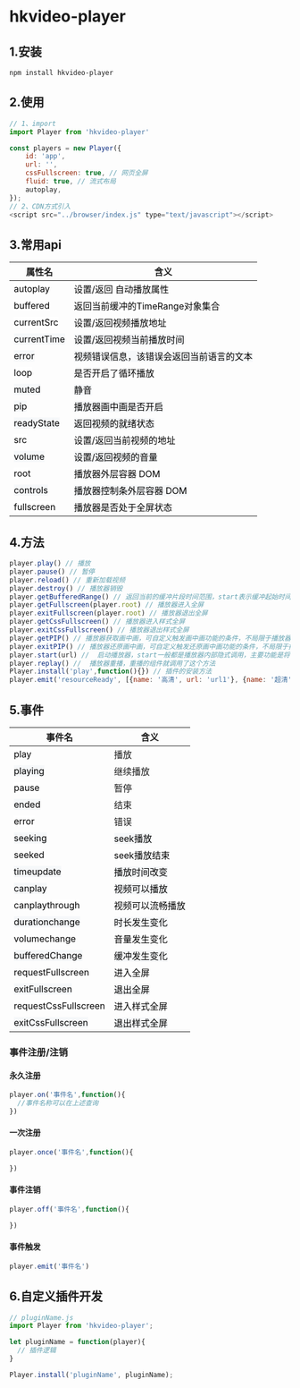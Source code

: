 # hkvideo-player
## 1.安装
```
npm install hkvideo-player
```
## 2.使用
```javascript { .theme-peacock } 
// 1、import
import Player from 'hkvideo-player'

const players = new Player({
    id: 'app',
    url: '',
    cssFullscreen: true, // 网页全屏
    fluid: true, // 流式布局
    autoplay,
});
// 2、CDN方式引入
<script src="../browser/index.js" type="text/javascript"></script>
```
## 3.常用api
| 属性名 | 含义 |
|---|---|
|<span style="color: rgb(0, 0, 0); font-family: -apple-system, system-ui, &quot;Segoe UI&quot;, Roboto, Oxygen, Ubuntu, Cantarell, &quot;Fira Sans&quot;, &quot;Droid Sans&quot;, &quot;Helvetica Neue&quot;, sans-serif; font-size: 16px; text-align: start; white-space: normal; background-color: rgb(255, 255, 255);">autoplay</span> | <span style="color: rgb(0, 0, 0); font-family: -apple-system, system-ui, &quot;Segoe UI&quot;, Roboto, Oxygen, Ubuntu, Cantarell, &quot;Fira Sans&quot;, &quot;Droid Sans&quot;, &quot;Helvetica Neue&quot;, sans-serif; font-size: 16px; white-space: normal; background-color: rgb(255, 255, 255);">设置/返回 自动播放属性</span> |  
|<span style="color: rgb(0, 0, 0); font-family: -apple-system, system-ui, &quot;Segoe UI&quot;, Roboto, Oxygen, Ubuntu, Cantarell, &quot;Fira Sans&quot;, &quot;Droid Sans&quot;, &quot;Helvetica Neue&quot;, sans-serif; font-size: 16px; text-align: start; white-space: normal; background-color: rgb(255, 255, 255);">buffered</span> | <span style="color: rgb(0, 0, 0); font-family: -apple-system, system-ui, &quot;Segoe UI&quot;, Roboto, Oxygen, Ubuntu, Cantarell, &quot;Fira Sans&quot;, &quot;Droid Sans&quot;, &quot;Helvetica Neue&quot;, sans-serif; font-size: 16px; white-space: normal; background-color: rgb(255, 255, 255);">返回当前缓冲的TimeRange对象集合</span> |
|<span style="color: rgb(0, 0, 0); font-family: -apple-system, system-ui, &quot;Segoe UI&quot;, Roboto, Oxygen, Ubuntu, Cantarell, &quot;Fira Sans&quot;, &quot;Droid Sans&quot;, &quot;Helvetica Neue&quot;, sans-serif; font-size: 16px; text-align: start; white-space: normal; background-color: rgb(255, 255, 255);">currentSrc</span> | <span style="color: rgb(0, 0, 0); font-family: -apple-system, system-ui, &quot;Segoe UI&quot;, Roboto, Oxygen, Ubuntu, Cantarell, &quot;Fira Sans&quot;, &quot;Droid Sans&quot;, &quot;Helvetica Neue&quot;, sans-serif; font-size: 16px; white-space: normal; background-color: rgb(255, 255, 255);">设置/返回视频播放地址</span> | 
|<span style="color: rgb(0, 0, 0); font-family: -apple-system, system-ui, &quot;Segoe UI&quot;, Roboto, Oxygen, Ubuntu, Cantarell, &quot;Fira Sans&quot;, &quot;Droid Sans&quot;, &quot;Helvetica Neue&quot;, sans-serif; font-size: 16px; text-align: start; white-space: normal; background-color: rgb(246, 248, 250);">currentTime</span> | <span style="color: rgb(0, 0, 0); font-family: -apple-system, system-ui, &quot;Segoe UI&quot;, Roboto, Oxygen, Ubuntu, Cantarell, &quot;Fira Sans&quot;, &quot;Droid Sans&quot;, &quot;Helvetica Neue&quot;, sans-serif; font-size: 16px; white-space: normal; background-color: rgb(246, 248, 250);">设置/返回视频当前播放时间</span> | 
|<span style="color: rgb(0, 0, 0); font-family: -apple-system, system-ui, &quot;Segoe UI&quot;, Roboto, Oxygen, Ubuntu, Cantarell, &quot;Fira Sans&quot;, &quot;Droid Sans&quot;, &quot;Helvetica Neue&quot;, sans-serif; font-size: 16px; text-align: start; white-space: normal; background-color: rgb(246, 248, 250);">error</span> | <span style="color: rgb(0, 0, 0); font-family: -apple-system, system-ui, &quot;Segoe UI&quot;, Roboto, Oxygen, Ubuntu, Cantarell, &quot;Fira Sans&quot;, &quot;Droid Sans&quot;, &quot;Helvetica Neue&quot;, sans-serif; font-size: 16px; white-space: normal; background-color: rgb(246, 248, 250);">视频错误信息，该错误会返回当前语言的文本</span> | 
|<span style="color: rgb(0, 0, 0); font-family: -apple-system, system-ui, &quot;Segoe UI&quot;, Roboto, Oxygen, Ubuntu, Cantarell, &quot;Fira Sans&quot;, &quot;Droid Sans&quot;, &quot;Helvetica Neue&quot;, sans-serif; font-size: 16px; text-align: start; white-space: normal; background-color: rgb(255, 255, 255);">loop</span> | <span style="color: rgb(0, 0, 0); font-family: -apple-system, system-ui, &quot;Segoe UI&quot;, Roboto, Oxygen, Ubuntu, Cantarell, &quot;Fira Sans&quot;, &quot;Droid Sans&quot;, &quot;Helvetica Neue&quot;, sans-serif; font-size: 16px; white-space: normal; background-color: rgb(255, 255, 255);">是否开启了循环播放</span> | 
|<span style="color: rgb(0, 0, 0); font-family: -apple-system, system-ui, &quot;Segoe UI&quot;, Roboto, Oxygen, Ubuntu, Cantarell, &quot;Fira Sans&quot;, &quot;Droid Sans&quot;, &quot;Helvetica Neue&quot;, sans-serif; font-size: 16px; text-align: start; white-space: normal; background-color: rgb(246, 248, 250);">muted</span> | <span style="color: rgb(0, 0, 0); font-family: -apple-system, system-ui, &quot;Segoe UI&quot;, Roboto, Oxygen, Ubuntu, Cantarell, &quot;Fira Sans&quot;, &quot;Droid Sans&quot;, &quot;Helvetica Neue&quot;, sans-serif; font-size: 16px; white-space: normal; background-color: rgb(246, 248, 250);">静音</span> | 
|<span style="color: rgb(0, 0, 0); font-family: -apple-system, system-ui, &quot;Segoe UI&quot;, Roboto, Oxygen, Ubuntu, Cantarell, &quot;Fira Sans&quot;, &quot;Droid Sans&quot;, &quot;Helvetica Neue&quot;, sans-serif; font-size: 16px; text-align: start; white-space: normal; background-color: rgb(246, 248, 250);">pip</span> | <span style="color: rgb(0, 0, 0); font-family: -apple-system, system-ui, &quot;Segoe UI&quot;, Roboto, Oxygen, Ubuntu, Cantarell, &quot;Fira Sans&quot;, &quot;Droid Sans&quot;, &quot;Helvetica Neue&quot;, sans-serif; font-size: 16px; white-space: normal; background-color: rgb(246, 248, 250);">播放器画中画是否开启</span> | 
|<span style="color: rgb(0, 0, 0); font-family: -apple-system, system-ui, &quot;Segoe UI&quot;, Roboto, Oxygen, Ubuntu, Cantarell, &quot;Fira Sans&quot;, &quot;Droid Sans&quot;, &quot;Helvetica Neue&quot;, sans-serif; font-size: 16px; text-align: start; white-space: normal; background-color: rgb(246, 248, 250);">readyState</span> | <span style="color: rgb(0, 0, 0); font-family: -apple-system, system-ui, &quot;Segoe UI&quot;, Roboto, Oxygen, Ubuntu, Cantarell, &quot;Fira Sans&quot;, &quot;Droid Sans&quot;, &quot;Helvetica Neue&quot;, sans-serif; font-size: 16px; white-space: normal; background-color: rgb(246, 248, 250);">返回视频的就绪状态</span> | 
|<span style="color: rgb(0, 0, 0); font-family: -apple-system, system-ui, &quot;Segoe UI&quot;, Roboto, Oxygen, Ubuntu, Cantarell, &quot;Fira Sans&quot;, &quot;Droid Sans&quot;, &quot;Helvetica Neue&quot;, sans-serif; font-size: 16px; text-align: start; white-space: normal; background-color: rgb(255, 255, 255);">src</span> | <span style="color: rgb(0, 0, 0); font-family: -apple-system, system-ui, &quot;Segoe UI&quot;, Roboto, Oxygen, Ubuntu, Cantarell, &quot;Fira Sans&quot;, &quot;Droid Sans&quot;, &quot;Helvetica Neue&quot;, sans-serif; font-size: 16px; white-space: normal; background-color: rgb(255, 255, 255);">设置/返回当前视频的地址</span> | 
|<span style="color: rgb(0, 0, 0); font-family: -apple-system, system-ui, &quot;Segoe UI&quot;, Roboto, Oxygen, Ubuntu, Cantarell, &quot;Fira Sans&quot;, &quot;Droid Sans&quot;, &quot;Helvetica Neue&quot;, sans-serif; font-size: 16px; text-align: start; white-space: normal; background-color: rgb(246, 248, 250);">volume</span> | <span style="color: rgb(0, 0, 0); font-family: -apple-system, system-ui, &quot;Segoe UI&quot;, Roboto, Oxygen, Ubuntu, Cantarell, &quot;Fira Sans&quot;, &quot;Droid Sans&quot;, &quot;Helvetica Neue&quot;, sans-serif; font-size: 16px; white-space: normal; background-color: rgb(246, 248, 250);">设置/返回视频的音量</span> | 
|<span style="color: rgb(0, 0, 0); font-family: -apple-system, system-ui, &quot;Segoe UI&quot;, Roboto, Oxygen, Ubuntu, Cantarell, &quot;Fira Sans&quot;, &quot;Droid Sans&quot;, &quot;Helvetica Neue&quot;, sans-serif; font-size: 16px; text-align: start; white-space: normal; background-color: rgb(255, 255, 255);">root</span> | <span style="color: rgb(0, 0, 0); font-family: -apple-system, system-ui, &quot;Segoe UI&quot;, Roboto, Oxygen, Ubuntu, Cantarell, &quot;Fira Sans&quot;, &quot;Droid Sans&quot;, &quot;Helvetica Neue&quot;, sans-serif; font-size: 16px; white-space: normal; background-color: rgb(255, 255, 255);">播放器外层容器 DOM</span> | 
|<span style="color: rgb(0, 0, 0); font-family: -apple-system, system-ui, &quot;Segoe UI&quot;, Roboto, Oxygen, Ubuntu, Cantarell, &quot;Fira Sans&quot;, &quot;Droid Sans&quot;, &quot;Helvetica Neue&quot;, sans-serif; font-size: 16px; text-align: start; white-space: normal; background-color: rgb(246, 248, 250);">controls</span> | <span style="color: rgb(0, 0, 0); font-family: -apple-system, system-ui, &quot;Segoe UI&quot;, Roboto, Oxygen, Ubuntu, Cantarell, &quot;Fira Sans&quot;, &quot;Droid Sans&quot;, &quot;Helvetica Neue&quot;, sans-serif; font-size: 16px; white-space: normal; background-color: rgb(246, 248, 250);">播放器控制条外层容器 DOM</span> | 
|<span style="color: rgb(0, 0, 0); font-family: -apple-system, system-ui, &quot;Segoe UI&quot;, Roboto, Oxygen, Ubuntu, Cantarell, &quot;Fira Sans&quot;, &quot;Droid Sans&quot;, &quot;Helvetica Neue&quot;, sans-serif; font-size: 16px; text-align: start; white-space: normal; background-color: rgb(255, 255, 255);">fullscreen</span> | <span style="color: rgb(0, 0, 0); font-family: -apple-system, system-ui, &quot;Segoe UI&quot;, Roboto, Oxygen, Ubuntu, Cantarell, &quot;Fira Sans&quot;, &quot;Droid Sans&quot;, &quot;Helvetica Neue&quot;, sans-serif; font-size: 16px; white-space: normal;">播放器是否处于全屏状态</span> | 

## 4.方法
```javascript { .theme-peacock }
player.play() // 播放
player.pause() // 暂停
player.reload() // 重新加载视频
player.destroy() // 播放器销毁
player.getBufferedRange() // 返回当前的缓冲片段时间范围，start表示缓冲起始时间，end表示缓存截止时间
player.getFullscreen(player.root) // 播放器进入全屏
player.exitFullscreen(player.root) // 播放器退出全屏
player.getCssFullscreen() // 播放器进入样式全屏
player.exitCssFullscreen() // 播放器退出样式全屏
player.getPIP() // 播放器获取画中画，可自定义触发画中画功能的条件，不局限于播放器控件中使用
player.exitPIP() // 播放器还原画中画，可自定义触发还原画中画功能的条件，不局限于播放器控件中使用
player.start(url) //  启动播放器，start一般都是播放器内部隐式调用，主要功能是将video添加到DOM
player.replay() //  播放器重播，重播的组件就调用了这个方法
Player.install('play',function(){}) // 插件的安装方法
player.emit('resourceReady', [{name: '高清', url: 'url1'}, {name: '超清', url: 'url2'}]); // 清晰读切换
```
## 5.事件
|事件名 | 含义 | 
|---|---|
|<span style="color: rgb(0, 0, 0); font-family: -apple-system, system-ui, &quot;Segoe UI&quot;, Roboto, Oxygen, Ubuntu, Cantarell, &quot;Fira Sans&quot;, &quot;Droid Sans&quot;, &quot;Helvetica Neue&quot;, sans-serif; font-size: 16px; text-align: start; white-space: normal; background-color: rgb(255, 255, 255);">play</span> | 播放 | 
|<span style="color: rgb(0, 0, 0); font-family: -apple-system, system-ui, &quot;Segoe UI&quot;, Roboto, Oxygen, Ubuntu, Cantarell, &quot;Fira Sans&quot;, &quot;Droid Sans&quot;, &quot;Helvetica Neue&quot;, sans-serif; font-size: 16px; text-align: start; white-space: normal; background-color: rgb(246, 248, 250);">playing</span> | <div style="text-align: start;">继续播放</div> | 
|<span style="color: rgb(0, 0, 0); font-family: -apple-system, system-ui, &quot;Segoe UI&quot;, Roboto, Oxygen, Ubuntu, Cantarell, &quot;Fira Sans&quot;, &quot;Droid Sans&quot;, &quot;Helvetica Neue&quot;, sans-serif; font-size: 16px; text-align: start; white-space: normal; background-color: rgb(255, 255, 255);">pause</span> | 暂停 | 
|<span style="color: rgb(0, 0, 0); font-family: -apple-system, system-ui, &quot;Segoe UI&quot;, Roboto, Oxygen, Ubuntu, Cantarell, &quot;Fira Sans&quot;, &quot;Droid Sans&quot;, &quot;Helvetica Neue&quot;, sans-serif; font-size: 16px; text-align: start; white-space: normal; background-color: rgb(246, 248, 250);">ended</span> | 结束 | 
|<span style="color: rgb(0, 0, 0); font-family: -apple-system, system-ui, &quot;Segoe UI&quot;, Roboto, Oxygen, Ubuntu, Cantarell, &quot;Fira Sans&quot;, &quot;Droid Sans&quot;, &quot;Helvetica Neue&quot;, sans-serif; font-size: 16px; text-align: start; white-space: normal; background-color: rgb(255, 255, 255);">error</span> | 错误 | 
|<span style="color: rgb(0, 0, 0); font-family: -apple-system, system-ui, &quot;Segoe UI&quot;, Roboto, Oxygen, Ubuntu, Cantarell, &quot;Fira Sans&quot;, &quot;Droid Sans&quot;, &quot;Helvetica Neue&quot;, sans-serif; font-size: 16px; text-align: start; white-space: normal; background-color: rgb(246, 248, 250);">seeking</span> | <span style="color: rgb(0, 0, 0); font-family: -apple-system, system-ui, &quot;Segoe UI&quot;, Roboto, Oxygen, Ubuntu, Cantarell, &quot;Fira Sans&quot;, &quot;Droid Sans&quot;, &quot;Helvetica Neue&quot;, sans-serif; font-size: 16px; text-align: start; white-space: normal; background-color: rgb(246, 248, 250);">seek播放</span><br> | 
|<span style="color: rgb(0, 0, 0); font-family: -apple-system, system-ui, &quot;Segoe UI&quot;, Roboto, Oxygen, Ubuntu, Cantarell, &quot;Fira Sans&quot;, &quot;Droid Sans&quot;, &quot;Helvetica Neue&quot;, sans-serif; font-size: 16px; text-align: start; white-space: normal;">seeked</span> | <span style="color: rgb(0, 0, 0); font-family: -apple-system, system-ui, &quot;Segoe UI&quot;, Roboto, Oxygen, Ubuntu, Cantarell, &quot;Fira Sans&quot;, &quot;Droid Sans&quot;, &quot;Helvetica Neue&quot;, sans-serif; font-size: 16px; text-align: start; white-space: normal; background-color: rgb(255, 255, 255);">seek播放结束</span> | 
|<span style="color: rgb(0, 0, 0); font-family: -apple-system, system-ui, &quot;Segoe UI&quot;, Roboto, Oxygen, Ubuntu, Cantarell, &quot;Fira Sans&quot;, &quot;Droid Sans&quot;, &quot;Helvetica Neue&quot;, sans-serif; font-size: 16px; text-align: start; white-space: normal; background-color: rgb(246, 248, 250);">timeupdate</span> | <span style="color: rgb(0, 0, 0); font-family: -apple-system, system-ui, &quot;Segoe UI&quot;, Roboto, Oxygen, Ubuntu, Cantarell, &quot;Fira Sans&quot;, &quot;Droid Sans&quot;, &quot;Helvetica Neue&quot;, sans-serif; font-size: 16px; text-align: start; white-space: normal; background-color: rgb(246, 248, 250);">播放时间改变</span> | 
|<span style="color: rgb(0, 0, 0); font-family: -apple-system, system-ui, &quot;Segoe UI&quot;, Roboto, Oxygen, Ubuntu, Cantarell, &quot;Fira Sans&quot;, &quot;Droid Sans&quot;, &quot;Helvetica Neue&quot;, sans-serif; font-size: 16px; text-align: start; white-space: normal; background-color: rgb(246, 248, 250);">canplay</span><br> | <span style="color: rgb(0, 0, 0); font-family: -apple-system, system-ui, &quot;Segoe UI&quot;, Roboto, Oxygen, Ubuntu, Cantarell, &quot;Fira Sans&quot;, &quot;Droid Sans&quot;, &quot;Helvetica Neue&quot;, sans-serif; font-size: 16px; text-align: start; white-space: normal; background-color: rgb(246, 248, 250);">视频可以播放</span> | 
|<span style="color: rgb(0, 0, 0); font-family: -apple-system, system-ui, &quot;Segoe UI&quot;, Roboto, Oxygen, Ubuntu, Cantarell, &quot;Fira Sans&quot;, &quot;Droid Sans&quot;, &quot;Helvetica Neue&quot;, sans-serif; font-size: 16px; text-align: start; white-space: normal; background-color: rgb(255, 255, 255);">canplaythrough</span> | <span style="color: rgb(0, 0, 0); font-family: -apple-system, system-ui, &quot;Segoe UI&quot;, Roboto, Oxygen, Ubuntu, Cantarell, &quot;Fira Sans&quot;, &quot;Droid Sans&quot;, &quot;Helvetica Neue&quot;, sans-serif; font-size: 16px; text-align: start; white-space: normal; background-color: rgb(255, 255, 255);">视频可以流畅播放</span> | 
|<span style="color: rgb(0, 0, 0); font-family: -apple-system, system-ui, &quot;Segoe UI&quot;, Roboto, Oxygen, Ubuntu, Cantarell, &quot;Fira Sans&quot;, &quot;Droid Sans&quot;, &quot;Helvetica Neue&quot;, sans-serif; font-size: 16px; text-align: start; white-space: normal; background-color: rgb(246, 248, 250);">durationchange</span> | <span style="color: rgb(0, 0, 0); font-family: -apple-system, system-ui, &quot;Segoe UI&quot;, Roboto, Oxygen, Ubuntu, Cantarell, &quot;Fira Sans&quot;, &quot;Droid Sans&quot;, &quot;Helvetica Neue&quot;, sans-serif; font-size: 16px; text-align: start; white-space: normal; background-color: rgb(246, 248, 250);">时长发生变化</span> | 
|<span style="color: rgb(0, 0, 0); font-family: -apple-system, system-ui, &quot;Segoe UI&quot;, Roboto, Oxygen, Ubuntu, Cantarell, &quot;Fira Sans&quot;, &quot;Droid Sans&quot;, &quot;Helvetica Neue&quot;, sans-serif; font-size: 16px; text-align: start; white-space: normal;">volumechange</span> | <span style="color: rgb(0, 0, 0); font-family: -apple-system, system-ui, &quot;Segoe UI&quot;, Roboto, Oxygen, Ubuntu, Cantarell, &quot;Fira Sans&quot;, &quot;Droid Sans&quot;, &quot;Helvetica Neue&quot;, sans-serif; font-size: 16px; text-align: start; white-space: normal; background-color: rgb(255, 255, 255);">音量发生变化</span> | 
|<span style="color: rgb(0, 0, 0); font-family: -apple-system, system-ui, &quot;Segoe UI&quot;, Roboto, Oxygen, Ubuntu, Cantarell, &quot;Fira Sans&quot;, &quot;Droid Sans&quot;, &quot;Helvetica Neue&quot;, sans-serif; font-size: 16px; text-align: start; white-space: normal; background-color: rgb(246, 248, 250);">bufferedChange</span> | <span style="color: rgb(0, 0, 0); font-family: -apple-system, system-ui, &quot;Segoe UI&quot;, Roboto, Oxygen, Ubuntu, Cantarell, &quot;Fira Sans&quot;, &quot;Droid Sans&quot;, &quot;Helvetica Neue&quot;, sans-serif; font-size: 16px; text-align: start; white-space: normal; background-color: rgb(246, 248, 250);">缓冲发生变化</span> | 
|<span style="color: rgb(0, 0, 0); font-family: -apple-system, system-ui, &quot;Segoe UI&quot;, Roboto, Oxygen, Ubuntu, Cantarell, &quot;Fira Sans&quot;, &quot;Droid Sans&quot;, &quot;Helvetica Neue&quot;, sans-serif; font-size: 16px; text-align: start; white-space: normal;">requestFullscreen</span> | <span style="color: rgb(0, 0, 0); font-family: -apple-system, system-ui, &quot;Segoe UI&quot;, Roboto, Oxygen, Ubuntu, Cantarell, &quot;Fira Sans&quot;, &quot;Droid Sans&quot;, &quot;Helvetica Neue&quot;, sans-serif; font-size: 16px; text-align: start; white-space: normal; background-color: rgb(255, 255, 255);">进入全屏</span> | 
|<span style="color: rgb(0, 0, 0); font-family: -apple-system, system-ui, &quot;Segoe UI&quot;, Roboto, Oxygen, Ubuntu, Cantarell, &quot;Fira Sans&quot;, &quot;Droid Sans&quot;, &quot;Helvetica Neue&quot;, sans-serif; font-size: 16px; text-align: start; white-space: normal; background-color: rgb(246, 248, 250);">exitFullscreen</span> | <span style="color: rgb(0, 0, 0); font-family: -apple-system, system-ui, &quot;Segoe UI&quot;, Roboto, Oxygen, Ubuntu, Cantarell, &quot;Fira Sans&quot;, &quot;Droid Sans&quot;, &quot;Helvetica Neue&quot;, sans-serif; font-size: 16px; text-align: start; white-space: normal; background-color: rgb(246, 248, 250);">退出全屏</span> | 
|<span style="color: rgb(0, 0, 0); font-family: -apple-system, system-ui, &quot;Segoe UI&quot;, Roboto, Oxygen, Ubuntu, Cantarell, &quot;Fira Sans&quot;, &quot;Droid Sans&quot;, &quot;Helvetica Neue&quot;, sans-serif; font-size: 16px; text-align: start; white-space: normal; background-color: rgb(255, 255, 255);">requestCssFullscreen</span> | <span style="color: rgb(0, 0, 0); font-family: -apple-system, system-ui, &quot;Segoe UI&quot;, Roboto, Oxygen, Ubuntu, Cantarell, &quot;Fira Sans&quot;, &quot;Droid Sans&quot;, &quot;Helvetica Neue&quot;, sans-serif; font-size: 16px; text-align: start; white-space: normal; background-color: rgb(255, 255, 255);">进入样式全屏</span> | 
|<span style="color: rgb(0, 0, 0); font-family: -apple-system, system-ui, &quot;Segoe UI&quot;, Roboto, Oxygen, Ubuntu, Cantarell, &quot;Fira Sans&quot;, &quot;Droid Sans&quot;, &quot;Helvetica Neue&quot;, sans-serif; font-size: 16px; text-align: start; white-space: normal; background-color: rgb(246, 248, 250);">exitCssFullscreen</span> | <span style="color: rgb(0, 0, 0); font-family: -apple-system, system-ui, &quot;Segoe UI&quot;, Roboto, Oxygen, Ubuntu, Cantarell, &quot;Fira Sans&quot;, &quot;Droid Sans&quot;, &quot;Helvetica Neue&quot;, sans-serif; font-size: 16px; text-align: start; white-space: normal; background-color: rgb(246, 248, 250);">退出样式全屏</span> | 
### 事件注册/注销
#### 永久注册
```javascript { .theme-peacock }
player.on('事件名',function(){
  //事件名称可以在上述查询
})
```
#### 一次注册
```javascript { .theme-peacock }
player.once('事件名',function(){

})
```
#### 事件注销
```javascript { .theme-peacock }
player.off('事件名',function(){

})
```
#### 事件触发
```javascript { .theme-peacock }
player.emit('事件名')
```




## 6.自定义插件开发
```javascript { .theme-peacock }
// pluginName.js
import Player from 'hkvideo-player';

let pluginName = function(player){
  // 插件逻辑
}

Player.install('pluginName', pluginName);
```
